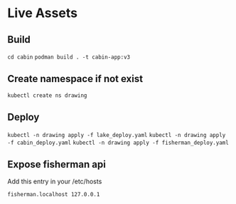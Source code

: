 # Live Assets

## Build

`cd cabin`
`podman build . -t cabin-app:v3`

## Create namespace if not exist

`kubectl create ns drawing`

## Deploy

`kubectl -n drawing apply -f lake_deploy.yaml`
`kubectl -n drawing apply -f cabin_deploy.yaml`
`kubectl -n drawing apply -f fisherman_deploy.yaml`

## Expose fisherman api

Add this entry in your /etc/hosts

`fisherman.localhost 127.0.0.1`



